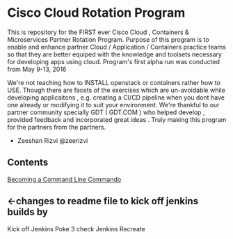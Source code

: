 # Cisco Cloud Rotation Program
This is repository for the FIRST ever Cisco Cloud , Containers & Microservices Partner Rotation Program. Purpose of this program is to enable and enhance partner Cloud / Application / Containers practice teams so that they are better equiped with the knowledge and toolsets necessary for developing apps using cloud. Program's first alpha run was conducted from May 9-13, 2016

We're not teaching how to INSTALL openstack or containers rather how to USE. Though there are facets of the exercises which are un-avoidable while developing applicaitons , e.g. creating a CI/CD pipeline when you dont have one already or modifying it to suit your environment. 
We're thankful to our partner community specially GDT ( GDT.COM ) who helped develop , provided feedback and incorporated great ideas . 
Truly making this program for the partners from the partners. 

- Zeeshan Rizvi
@zeerizvi

## Contents
[Becoming a Command Line Commando](Becoming_a_Command_Line_Commando.md)

## <-changes to readme file to kick off jenkins builds by 
Kick off Jenkins
Poke 3 check Jenkins
Recreate
